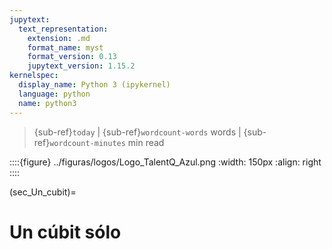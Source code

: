 ```yaml
---
jupytext:
  text_representation:
    extension: .md
    format_name: myst
    format_version: 0.13
    jupytext_version: 1.15.2
kernelspec:
  display_name: Python 3 (ipykernel)
  language: python
  name: python3
---
```


> {sub-ref}`today` | {sub-ref}`wordcount-words` words | {sub-ref}`wordcount-minutes` min read

::::{figure} ../figuras/logos/Logo_TalentQ_Azul.png
:width: 150px
:align: right
::::

(sec_Un_cubit)=
# Un cúbit sólo


```{tableofcontents}
```
